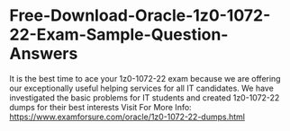 # Free-Download-Oracle-1z0-1072-22-Exam-Sample-Question-Answers
It is the best time to ace your 1z0-1072-22 exam because we are offering our exceptionally useful helping services for all IT candidates. We have investigated the basic problems for IT students and created 1z0-1072-22 dumps for their best interests  Visit For More Info: https://www.examforsure.com/oracle/1z0-1072-22-dumps.html
